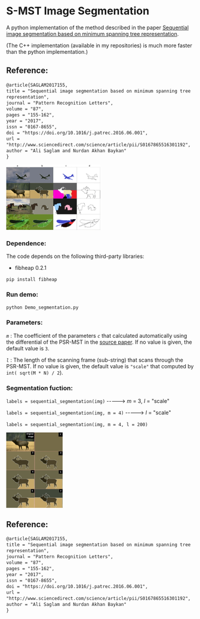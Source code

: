 # S-MST Image Segmentation
A python implementation of the method described in the paper [Sequential image segmentation based on minimum spanning tree representation](https://www.sciencedirect.com/science/article/abs/pii/S0167865516301192).

(The C++ implementation (available in my repositories) is much more faster than the python implementation.)


## Reference:

```
@article{SAGLAM2017155,
title = "Sequential image segmentation based on minimum spanning tree representation",
journal = "Pattern Recognition Letters",
volume = "87",
pages = "155-162",
year = "2017",
issn = "0167-8655",
doi = "https://doi.org/10.1016/j.patrec.2016.06.001",
url = "http://www.sciencedirect.com/science/article/pii/S0167865516301192",
author = "Ali Saglam and Nurdan Akhan Baykan"
}
```

<img src="./images/Fig_3.jpg" height="50%" width="50%">

### Dependence:
The code depends on the following third-party libraries:
- fibheap 0.2.1

```
pip install fibheap
```

### Run demo: 
```
python Demo_segmentation.py
```

### Parameters:
*``m``* : The coefficient of the parameters *``c``* that calculated automatically using the differential of the PSR-MST in the [source paper](https://www.sciencedirect.com/science/article/abs/pii/S0167865516301192). If no value is given, the default value is ``3``.

*``l``* : The length of the scanning frame (sub-string) that scans through the PSR-MST. If no value is given, the default value is ``"scale"`` that computed by ``int( sqrt(M * N) / 2``).

### Segmentation  fuction:

 ``labels = sequential_segmentation(img)`` -----> *m* = 3, *l* = "scale"

``labels = sequential_segmentation(img, m = 4)`` -----> *l* = "scale"

``labels = sequential_segmentation(img, m = 4, l = 200)``


<img src="./images/Fig_5.jpg" height="30%" width="30%">


## Reference:

```
@article{SAGLAM2017155,
title = "Sequential image segmentation based on minimum spanning tree representation",
journal = "Pattern Recognition Letters",
volume = "87",
pages = "155-162",
year = "2017",
issn = "0167-8655",
doi = "https://doi.org/10.1016/j.patrec.2016.06.001",
url = "http://www.sciencedirect.com/science/article/pii/S0167865516301192",
author = "Ali Saglam and Nurdan Akhan Baykan"
}
```
